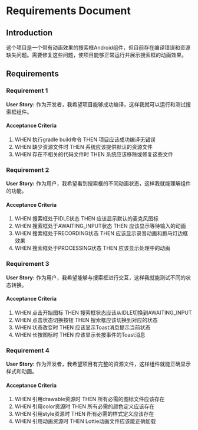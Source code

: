 # Requirements Document

## Introduction

这个项目是一个带有动画效果的搜索框Android组件，但目前存在编译错误和资源缺失问题。需要修复这些问题，使项目能够正常运行并展示搜索框的动画效果。

## Requirements

### Requirement 1

**User Story:** 作为开发者，我希望项目能够成功编译，这样我就可以运行和测试搜索框组件。

#### Acceptance Criteria

1. WHEN 执行gradle build命令 THEN 项目应该成功编译无错误
2. WHEN 缺少资源文件时 THEN 系统应该提供默认的资源文件
3. WHEN 存在不相关的代码文件时 THEN 系统应该移除或修复这些文件

### Requirement 2

**User Story:** 作为用户，我希望看到搜索框的不同动画状态，这样我就能理解组件的功能。

#### Acceptance Criteria

1. WHEN 搜索框处于IDLE状态 THEN 应该显示默认的麦克风图标
2. WHEN 搜索框处于AWAITING_INPUT状态 THEN 应该显示等待输入的动画
3. WHEN 搜索框处于RECORDING状态 THEN 应该显示录音动画和跑马灯边框效果
4. WHEN 搜索框处于PROCESSING状态 THEN 应该显示处理中的动画

### Requirement 3

**User Story:** 作为用户，我希望能够与搜索框进行交互，这样我就能测试不同的状态转换。

#### Acceptance Criteria

1. WHEN 点击开始图标 THEN 搜索框状态应该从IDLE切换到AWAITING_INPUT
2. WHEN 点击状态切换按钮 THEN 搜索框应该切换到对应的状态
3. WHEN 状态改变时 THEN 应该显示Toast消息提示当前状态
4. WHEN 长按图标时 THEN 应该显示长按事件的Toast消息

### Requirement 4

**User Story:** 作为开发者，我希望项目有完整的资源文件，这样组件就能正确显示样式和动画。

#### Acceptance Criteria

1. WHEN 引用drawable资源时 THEN 所有必需的图标文件应该存在
2. WHEN 引用color资源时 THEN 所有必需的颜色定义应该存在
3. WHEN 引用style资源时 THEN 所有必需的样式定义应该存在
4. WHEN 引用动画资源时 THEN Lottie动画文件应该能正确加载